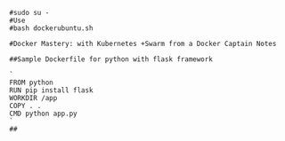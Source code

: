     #sudo su -
    #Use 
    #bash dockerubuntu.sh
    
    #Docker Mastery: with Kubernetes +Swarm from a Docker Captain Notes
    
    ##Sample Dockerfile for python with flask framework
    
    ` 
    FROM python
    RUN pip install flask
    WORKDIR /app
    COPY . .
    CMD python app.py
    `
    ##

    
